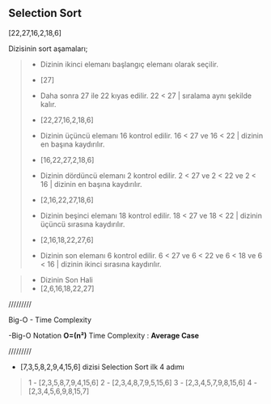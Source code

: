 
## Selection Sort

[22,27,16,2,18,6]

Dizisinin sort  aşamaları;

> - Dizinin ikinci elemanı başlangıç elemanı olarak seçilir.
> - [27]
> 
> - Daha sonra 27 ile 22 kıyas edilir. 22 < 27 | sıralama aynı şekilde kalır.
> - [22,27,16,2,18,6]
> 
> - Dizinin üçüncü elemanı 16 kontrol edilir. 16 < 27 ve 16 < 22 | dizinin en başına kaydırılır.
> - [16,22,27,2,18,6]
> 
> - Dizinin dördüncü elemanı 2 kontrol edilir. 2 < 27 ve 2 < 22 ve 2 < 16 | dizinin en başına kaydırılır.
> - [2,16,22,27,18,6]
> 
> - Dizinin beşinci elemanı 18 kontrol edilir. 18 < 27 ve 18 < 22 | dizinin üçüncü sırasına kaydırılır.
> - [2,16,18,22,27,6]
> 
> - Dizinin son elemanı 6 kontrol edilir. 6 < 27 ve 6 < 22 ve 6 < 18 ve 6 < 16 | dizinin ikinci sırasına kaydırılır.

> - Dizinin Son Hali 
> - [2,6,16,18,22,27]

/////////

Big-O - Time Complexity

-Big-O Notation  **O=(n²)** Time Complexity : **Average Case**

/////////

- [7,3,5,8,2,9,4,15,6] dizisi Selection Sort ilk 4 adımı

> 1 -  [2,3,5,8,7,9,4,15,6]
> 2 -  [2,3,4,8,7,9,5,15,6]
> 3 -  [2,3,4,5,7,9,8,15,6]
> 4 -  [2,3,4,5,6,9,8,15,7]